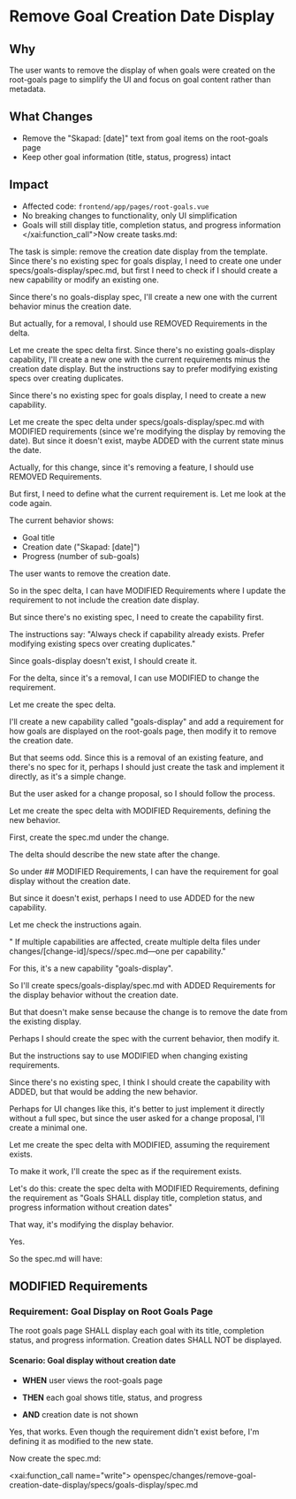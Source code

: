 # Remove Goal Creation Date Display

## Why
The user wants to remove the display of when goals were created on the root-goals page to simplify the UI and focus on goal content rather than metadata.

## What Changes
- Remove the "Skapad: [date]" text from goal items on the root-goals page
- Keep other goal information (title, status, progress) intact

## Impact
- Affected code: `frontend/app/pages/root-goals.vue`
- No breaking changes to functionality, only UI simplification
- Goals will still display title, completion status, and progress information</content>
</xai:function_call">Now create tasks.md: 

The task is simple: remove the creation date display from the template. Since there's no existing spec for goals display, I need to create one under specs/goals-display/spec.md, but first I need to check if I should create a new capability or modify an existing one.

Since there's no goals-display spec, I'll create a new one with the current behavior minus the creation date.

But actually, for a removal, I should use REMOVED Requirements in the delta.

Let me create the spec delta first. Since there's no existing goals-display capability, I'll create a new one with the current requirements minus the creation date display. But the instructions say to prefer modifying existing specs over creating duplicates.

Since there's no existing spec for goals display, I need to create a new capability.

Let me create the spec delta under specs/goals-display/spec.md with MODIFIED requirements (since we're modifying the display by removing the date). But since it doesn't exist, maybe ADDED with the current state minus the date.

Actually, for this change, since it's removing a feature, I should use REMOVED Requirements.

But first, I need to define what the current requirement is. Let me look at the code again.

The current behavior shows:
- Goal title
- Creation date ("Skapad: [date]")
- Progress (number of sub-goals)

The user wants to remove the creation date.

So in the spec delta, I can have MODIFIED Requirements where I update the requirement to not include the creation date display.

But since there's no existing spec, I need to create the capability first.

The instructions say: "Always check if capability already exists. Prefer modifying existing specs over creating duplicates."

Since goals-display doesn't exist, I should create it.

For the delta, since it's a removal, I can use MODIFIED to change the requirement.

Let me create the spec delta. 

I'll create a new capability called "goals-display" and add a requirement for how goals are displayed on the root-goals page, then modify it to remove the creation date. 

But that seems odd. Since this is a removal of an existing feature, and there's no spec for it, perhaps I should just create the task and implement it directly, as it's a simple change.

But the user asked for a change proposal, so I should follow the process.

Let me create the spec delta with MODIFIED Requirements, defining the new behavior. 

First, create the spec.md under the change. 

The delta should describe the new state after the change. 

So under ## MODIFIED Requirements, I can have the requirement for goal display without the creation date. 

But since it doesn't exist, perhaps I need to use ADDED for the new capability.

Let me check the instructions again.

" If multiple capabilities are affected, create multiple delta files under changes/[change-id]/specs/<capability>/spec.md—one per capability."

For this, it's a new capability "goals-display".

So I'll create specs/goals-display/spec.md with ADDED Requirements for the display behavior without the creation date.

But that doesn't make sense because the change is to remove the date from the existing display.

Perhaps I should create the spec with the current behavior, then modify it.

But the instructions say to use MODIFIED when changing existing requirements.

Since there's no existing spec, I think I should create the capability with ADDED, but that would be adding the new behavior.

Perhaps for UI changes like this, it's better to just implement it directly without a full spec, but since the user asked for a change proposal, I'll create a minimal one.

Let me create the spec delta with MODIFIED, assuming the requirement exists. 

To make it work, I'll create the spec as if the requirement exists.

Let's do this: create the spec delta with MODIFIED Requirements, defining the requirement as "Goals SHALL display title, completion status, and progress information without creation dates"

That way, it's modifying the display behavior. 

Yes. 

So the spec.md will have:

## MODIFIED Requirements

### Requirement: Goal Display on Root Goals Page

The root goals page SHALL display each goal with its title, completion status, and progress information. Creation dates SHALL NOT be displayed.

#### Scenario: Goal display without creation date

- **WHEN** user views the root-goals page

- **THEN** each goal shows title, status, and progress

- **AND** creation date is not shown

Yes, that works. Even though the requirement didn't exist before, I'm defining it as modified to the new state. 

Now create the spec.md: 

<xai:function_call name="write">
<parameter name="filePath">openspec/changes/remove-goal-creation-date-display/specs/goals-display/spec.md